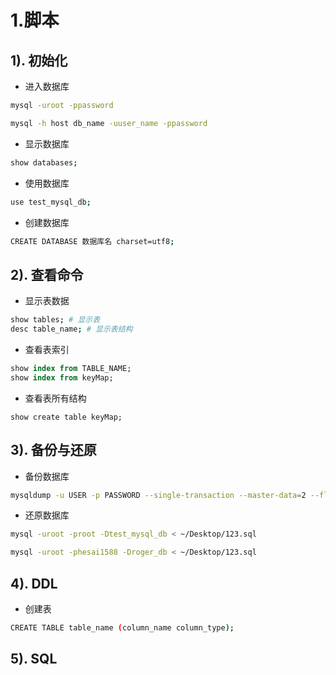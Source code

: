 # 1.脚本

## 1). 初始化

- 进入数据库

```bash
mysql -uroot -ppassword

mysql -h host db_name -uuser_name -ppassword
```

- 显示数据库

```bash
show databases;
```

- 使用数据库

```bash
use test_mysql_db;
```

- 创建数据库

```bash
CREATE DATABASE 数据库名 charset=utf8;
```

## 2). 查看命令

- 显示表数据

```bash
show tables; # 显示表
desc table_name; # 显示表结构
```

- 查看表索引

```sql
show index from TABLE_NAME;
show index from keyMap;
```

- 查看表所有结构

```
show create table keyMap;
```



## 3). 备份与还原

- 备份数据库

```bash
mysqldump -u USER -p PASSWORD --single-transaction --master-data=2 --flush-logs -B DATABASE_NAME > 123.sql
```

- 还原数据库

```bash
mysql -uroot -proot -Dtest_mysql_db < ~/Desktop/123.sql

mysql -uroot -phesai1588 -Droger_db < ~/Desktop/123.sql
```

## 4). DDL

- 创建表

```bash
CREATE TABLE table_name (column_name column_type);
```

## 5). SQL

